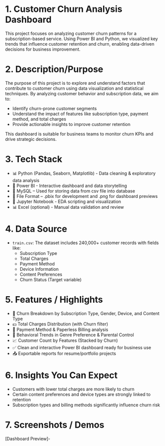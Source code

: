 # 1. Customer Churn Analysis Dashboard

This project focuses on analyzing customer churn patterns for a subscription-based service. Using Power BI and Python, we visualized key trends that influence customer retention and churn, enabling data-driven decisions for business improvement.

# 2. Description/Purpose

The purpose of this project is to explore and understand factors that contribute to customer churn using data visualization and statistical techniques. By analyzing customer behavior and subscription data, we aim to:

- Identify churn-prone customer segments
- Understand the impact of features like subscription type, payment method, and total charges
- Provide actionable insights to improve customer retention

This dashboard is suitable for business teams to monitor churn KPIs and drive strategic decisions.

# 3. Tech Stack

- 📊 Python (Pandas, Seaborn, Matplotlib) - Data cleaning & exploratory data analysis 
- 📂 Power BI - Interactive dashboard and data storytelling
- 🧠 MySQL – Used for storing data from csv file into database
- 📝 File Format – .pbix for development and .png for dashboard previews
- 📁 Jupyter Notebook - EDA scripting and visualization 
- 📊 Excel (optional) - Manual data validation and review

# 4. Data Source

- `train.csv`: The dataset includes 240,000+ customer records with fields like:
  - Subscription Type
  - Total Charges
  - Payment Method
  - Device Information
  - Content Preferences
  - Churn Status (Target variable)
 
# 5. Features / Highlights

- 📌 Churn Breakdown by Subscription Type, Gender, Device, and Content Type
- 💵 Total Charges Distribution (with Churn filter)
- 🧾 Payment Method & Paperless Billing analysis
- 🧠 Behavioral Trends in Genre Preference & Parental Control
- 📈 Customer Count by Features (Stacked by Churn)
- ✅ Clean and interactive Power BI dashboard ready for business use
- 📤 Exportable reports for resume/portfolio projects

# 6. Insights You Can Expect

- Customers with lower total charges are more likely to churn
- Certain content preferences and device types are strongly linked to retention
- Subscription types and billing methods significantly influence churn risk

# 7. Screenshots / Demos

[Dashboard Preview]- 


